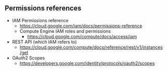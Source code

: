 ## Permissions references
- IAM Permissions reference
  - https://cloud.google.com/iam/docs/permissions-reference
  - Compute Engine IAM roles and permissions
    - https://cloud.google.com/compute/docs/access/iam
- REST API (which IAM refers to)
  - https://cloud.google.com/compute/docs/reference/rest/v1/instances/get
- OAuth2 Scopes
  - https://developers.google.com/identity/protocols/oauth2/scopes
